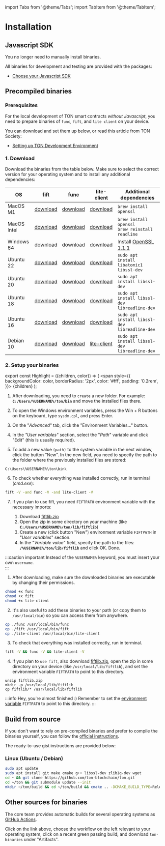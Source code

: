 import Tabs from '@theme/Tabs';
import TabItem from '@theme/TabItem';

# Installation

## Javascript SDK

You no longer need to manually install binaries.

All binaries for development and testing are provided with the packages:

* [Choose your Javascript SDK](/develop/smart-contracts/sdk/javascript)


## Precompiled binaries

### Prerequisites

For the local development of TON smart contracts _without Javascript_, you need to prepare binaries of `func`, `fift`, and `lite client` on your device.

You can download and set them up below, or read this article from TON Society:
* [Setting up TON Development Environment](https://society.ton.org/setting-up-a-ton-development-environment)

### 1. Download
 
Download the binaries from the table below.  Make sure to select the correct version for your operating system and to install any additional dependencies:

| OS          | fift                                                                                           | func                                                                                           | lite-client | Additional dependencies                                                              |
|-------------|------------------------------------------------------------------------------------------------|------------------------------------------------------------------------------------------------|-------------|--------------------------------------------------------------------------------------|
| MacOS M1    | [download](https://github.com/ton-defi-org/ton-binaries/releases/download/macos-m1-0.3.0/fift)       | [download](https://github.com/ton-defi-org/ton-binaries/releases/download/macos-m1-0.3.0/func)       | [download](https://github.com/ton-defi-org/ton-binaries/releases/download/macos-m1-0.3.0/lite-client) | `brew install openssl`                                                               |
| MacOS Intel | [download](https://github.com/ton-defi-org/ton-binaries/releases/download/macos-intel/fift)    | [download](https://github.com/ton-defi-org/ton-binaries/releases/download/macos-intel/func)    | [download](https://github.com/ton-defi-org/ton-binaries/releases/download/macos-intel/lite-client) | `brew install openssl`<br/>`brew reinstall readline`                                 |
| Windows 64  | [download](https://github.com/ton-defi-org/ton-binaries/releases/download/windows-64/fift.exe) | [download](https://github.com/ton-defi-org/ton-binaries/releases/download/windows-64/func.exe) | [download](https://github.com/ton-defi-org/ton-binaries/releases/download/windows-64/lite-client.exe) | Install [OpenSSL 1.1.1](/ton-binaries/windows/Win64OpenSSL_Light-1_1_1q.msi) |
| Ubuntu 22   | [download](/ton-binaries/ubuntu-22-04/fift)                                 | [download](/ton-binaries/ubuntu-22-04/func)      | [download](/ton-binaries/ubuntu-22-04/lite-client) | `sudo apt install libatomic1 libssl-dev`                                             |
| Ubuntu 20   | [download](/ton-binaries/ubuntu-20-04/fift)                                                    | [download](/ton-binaries/ubuntu-20-04/func)      | [download](/ton-binaries/ubuntu-20-04/lite-client) | `sudo apt install libssl-dev`                                                        |
| Ubuntu 18   | [download](https://github.com/ton-defi-org/ton-binaries/releases/download/ubuntu-18-0.3.0/fift)      | [download](https://github.com/ton-defi-org/ton-binaries/releases/download/ubuntu-18-0.3.0/func)      | [download](https://github.com/ton-defi-org/ton-binaries/releases/download/ubuntu-18-0.3.0/lite-client) | `sudo apt install libssl-dev libreadline-dev`                                        |
| Ubuntu 16   | [download](https://github.com/ton-defi-org/ton-binaries/releases/download/ubuntu-16/fift)      | [download](https://github.com/ton-defi-org/ton-binaries/releases/download/ubuntu-16/func)      | [download](https://github.com/ton-defi-org/ton-binaries/releases/download/ubuntu-16/lite-client) | `sudo apt install libssl-dev libreadline-dev`                                        |
| Debian 10   | [download](https://github.com/ton-defi-org/ton-binaries/releases/download/debian-10/fift)      | [download](https://github.com/ton-defi-org/ton-binaries/releases/download/debian-10/func)      | [lite-client](https://github.com/ton-defi-org/ton-binaries/releases/download/debian-10/lite-client) | `sudo apt install libssl-dev libreadline-dev`                                                       |

### 2. Setup your binaries

export const Highlight = ({children, color}) => (
<span
style={{
backgroundColor: color,
borderRadius: '2px',
color: '#fff',
padding: '0.2rem',
}}>
{children}
</span>
);

<Tabs groupId="operating-systems">
  <TabItem value="win" label="Windows">

  1. After downloading, you need to `create` a new folder. For example: **`C:/Users/%USERNAME%/ton/bin`** and move the installed files there.

  2. To open the Windows environment variables, press the <Highlight color="#1877F2">Win + R</Highlight> buttons on the keyboard, type `sysdm.cpl`, and press Enter.

  3. On the "_Advanced_" tab, click the <Highlight color="#1877F2">"Environment Variables..."</Highlight> button.

  4. In the _"User variables"_ section, select the "_Path_" variable and click <Highlight color="#1877F2">"Edit"</Highlight> (this is usually required).
  
  5. To add a new value `(path)` to the system variable in the next window, click the  button <Highlight color="#1877F2">"New"</Highlight>.
  In the new field, you need to specify the path to the folder where the previously installed files are stored:

  ```
  C:\Users\%USERNAME%\ton\bin\
  ```

  6. To check whether everything was installed correctly, run in terminal (_cmd.exe_):

  ```bash
  fift -V -and func -V -and lite-client -V
  ```

  7. If you plan to use fift, you need `FIFTPATH` environment variable with the necessary imports:

     1. Download [fiftlib.zip](https://github.com/ton-defi-org/ton-binaries/releases/download/fiftlib/fiftlib.zip)
     2. Open the zip in some directory on your machine (like **`C:/Users/%USERNAME%/ton/lib/fiftlib`**)
     3. Create a new (click button <Highlight color="#1877F2">"New"</Highlight>) environment variable `FIFTPATH` in "_User variables_" section. 
     4. In the "_Variable value_" field, specify the path to the files: **`/%USERNAME%/ton/lib/fiftlib`** and click <Highlight color="#1877F2">OK</Highlight>. Done.


:::caution important
Instead of the `%USERNAME%` keyword, you must insert your own `username`.  
:::  

</TabItem>
<TabItem value="mac" label="Linux / MacOS">

  1. After downloading, make sure the downloaded binaries are executable by changing their permissions.
   ```bash
   chmod +x func
   chmod +x fift
   chmod +x lite-client
   ```

  2. It's also useful to add these binaries to your path (or copy them to `/usr/local/bin`) so you can access them from anywhere.
   ```bash
   cp ./func /usr/local/bin/func
   cp ./fift /usr/local/bin/fift
   cp ./lite-client /usr/local/bin/lite-client
   ```

  3. To check that everything was installed correctly, run in terminal.
   ```bash
   fift -V && func -V && lite-client -V
   ```

  4. If you plan to `use fift`, also download [fiftlib.zip](https://github.com/ton-defi-org/ton-binaries/releases/download/fiftlib/fiftlib.zip), open the zip in some directory on your device (like `/usr/local/lib/fiftlib`), and set the environment variable `FIFTPATH` to point to this directory.
   
   ```
   unzip fiftlib.zip
   mkdir -p /usr/local/lib/fiftlib
   cp fiftlib/* /usr/local/lib/fiftlib
   ```

:::info Hey, you're almost finished :)
Remember to set the [environment variable](https://stackoverflow.com/questions/14637979/how-to-permanently-set-path-on-linux-unix) `FIFTPATH` to point to this directory.
:::

  </TabItem>
</Tabs>




## Build from source

If you don't want to rely on pre-compiled binaries and prefer to compile the binaries yourself, you can follow the [official instructions](/develop/howto/compile).

The ready-to-use gist instructions are provided below:

### Linux (Ubuntu / Debian)

```bash
sudo apt update
sudo apt install git make cmake g++ libssl-dev zlib1g-dev wget
cd ~ && git clone https://github.com/ton-blockchain/ton.git
cd ~/ton && git submodule update --init
mkdir ~/ton/build && cd ~/ton/build && cmake .. -DCMAKE_BUILD_TYPE=Release && make -j 4
```
## Other sources for binaries

The core team provides automatic builds for several operating systems as [GitHub Actions](https://github.com/ton-blockchain/ton/actions).

Click on the link above, choose the workflow on the left relevant to your operating system, click on a recent green passing build, and download `ton-binaries` under "Artifacts".
